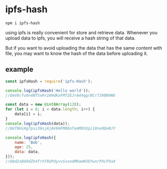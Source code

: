 # ipfs-hash

`
npm i ipfs-hash
`

using ipfs is really convenient for store and retrieve data.
Whenever you upload data to ipfs, you will receive a hash string of that data.

But if you want to avoid uploading the data that has the same content with file, you may want to know the hash of the data before uploading it.

## example
```javascript
const ipfsHash = require('ipfs-Hash');

console.log(ipfsHash('Hello world'));
//QmV8cfu6n4NT5xRr2AHdKxFMTZEJrA44qgrBCr739BN9Wb

const data = new Uint8Array(128);
for (let i = 0; i < data.length; i++) {
    data[i] = i;
}
console.log(ipfsHash(data));
//QmT8HiHg7pss36xjAjAV6HFM88oTemMbhUpi18ne9QeNJY

console.log(ipfsHash({
    name: 'Bob',
    age: 25,
    data: data,
}));
//Qmd2xB49dZk4frhTAUPdyvvSvxedMHamKUGYwnrPXcF9aX
```